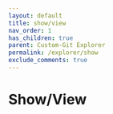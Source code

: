 ```yaml
---
layout: default
title: show/view
nav_order: 1
has_children: true
parent: Custom-Git Explorer
permalink: /explorer/show
exclude_comments: true
---
```


# Show/View